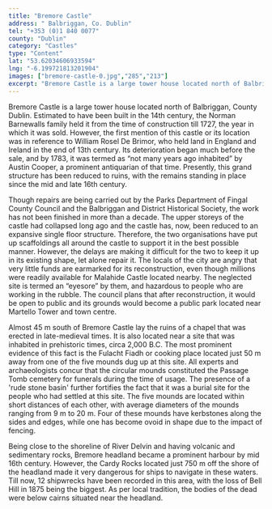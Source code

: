 ```yaml
---
title: "Bremore Castle"
address: " Balbriggan, Co. Dublin"
tel: "+353 (0)1 840 0077"
county: "Dublin"
category: "Castles"
type: "Content"
lat: "53.62034606933594"
lng: "-6.199721813201904"
images: ["bremore-castle-0.jpg","285","213"]
excerpt: "Bremore Castle is a large tower house located north of Balbriggan, County Dublin. Estimated to have been built in the 14th century, the Norman Barnewa..."
---
```

<p>Bremore Castle is a large tower house located north of Balbriggan, County Dublin. Estimated to have been built in the 14th century, the Norman Barnewalls family held it from the time of construction till 1727, the year in which it was sold. However, the first mention of this castle or its location was in reference to William Rosel De Brimor, who held land in England and Ireland in the end of 13th century. Its deterioration began much before the sale, and by 1783, it was termed as &ldquo;not many years ago inhabited&rdquo; by Austin Cooper, a prominent antiquarian of that time. Presently, this grand structure has been reduced to ruins, with the remains standing in place since the mid and late 16th century.</p>  
    <p>Though repairs are being carried out by the Parks Department of Fingal County Council and the Balbriggan and District Historical Society, the work has not been finished in more than a decade. The upper storeys of the castle had collapsed long ago and the castle has, now, been reduced to an expansive single floor structure. Therefore, the two organisations have put up scaffoldings all around the castle to support it in the best possible manner. However, the delays are making it difficult for the two to keep it up in its existing shape, let alone repair it. The locals of the city are angry that very little funds are earmarked for its reconstruction, even though millions were readily available for Malahide Castle located nearby. The neglected site is termed an &ldquo;eyesore&rdquo; by them, and hazardous to people who are working in the rubble. The council plans that after reconstruction, it would be open to public and its grounds would become a public park located near Martello Tower and town centre.</p>  
    <p>Almost 45 m south of Bremore Castle lay the ruins of a chapel that was erected in late-medieval times. It is also located near a site that was inhabited in prehistoric times, circa 2,000 B.C. The most prominent evidence of this fact is the Fulacht Fiadh or cooking place located just 50 m away from one of the five mounds dug up at this site. All experts and archaeologists concur that the circular mounds constituted the Passage Tomb cemetery for funerals during the time of usage. The presence of a 'rude stone basin' further fortifies the fact that it was a burial site for the people who had settled at this site. The five mounds are located within short distances of each other, with average diameters of the mounds ranging from 9 m to 20 m. Four of these mounds have kerbstones along the sides and edges, while one has become ovoid in shape due to the impact of fencing.</p>  
    <p>Being close to the shoreline of River Delvin and having volcanic and sedimentary rocks, Bremore headland became a prominent harbour by mid 16th century. However, the Cardy Rocks located just 750 m off the shore of the headland made it very dangerous for ships to navigate in these waters. Till now, 12 shipwrecks have been recorded in this area, with the loss of Bell Hill in 1875 being the biggest. As per local tradition, the bodies of the dead were below cairns situated near the headland.</p>